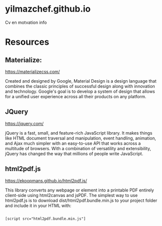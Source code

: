 # yilmazchef.github.io
Cv en motvation info

# Resources

## Materialize:
https://materializecss.com/

Created and designed by Google, Material Design is a design language that combines the classic principles of successful design along with innovation and technology. Google's goal is to develop a system of design that allows for a unified user experience across all their products on any platform.

## JQuery
https://jquery.com/

jQuery is a fast, small, and feature-rich JavaScript library. It makes things like HTML document traversal and manipulation, event handling, animation, and Ajax much simpler with an easy-to-use API that works across a multitude of browsers. With a combination of versatility and extensibility, jQuery has changed the way that millions of people write JavaScript.

## html2pdf.js
https://ekoopmans.github.io/html2pdf.js/

This library converts any webpage or element into a printable PDF entirely client-side using html2canvas and jsPDF. The simplest way to use html2pdf.js is to download dist/html2pdf.bundle.min.js to your project folder and include it in your HTML with:

<code>
[script src="html2pdf.bundle.min.js"]
</code>
